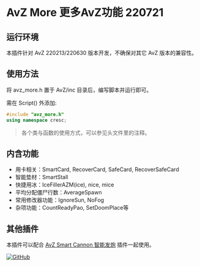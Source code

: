 # AvZ More 更多AvZ功能 220721

## 运行环境

本插件针对 AvZ 220213/220630 版本开发，不确保对其它 AvZ 版本的兼容性。

## 使用方法
将 avz_more.h 置于 AvZ/inc 目录后，编写脚本并运行即可。

需在 Script() 外添加:
```c++
#include "avz_more.h"
using namespace cresc;
```

> 各个类与函数的使用方式，可以参见头文件里的注释。

## 内含功能
- 用卡相关：SmartCard, RecoverCard, SafeCard, RecoverSafeCard
- 智能垫材：SmartStall
- 快捷用冰：IceFillerAZM(ice), nice, mice
- 平均分配僵尸行数：AverageSpawn
- 常用修改器功能：IgnoreSun, NoFog
- 杂项功能：CountReadyPao, SetDoomPlace等

## 其他插件

本插件可以配合 [AvZ Smart Cannon 智能发炮](https://github.com/qrmd0/AvZLib/tree/main/crescendo/avz-smart-cannon) 插件一起使用。

[![GitHub](
https://badgen.net/badge/GitHub/avz_smart_cannon/orange?icon=github)](https://github.com/qrmd0/AvZLib/tree/main/crescendo/avz-smart-cannon)


